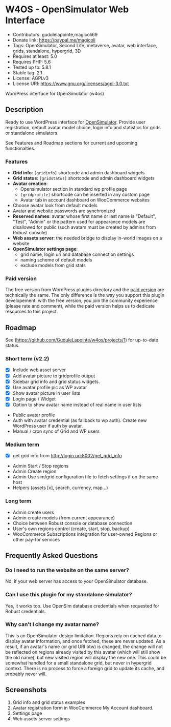# W4OS - OpenSimulator Web Interface
* Contributors: gudulelapointe,magicoli69
* Donate link: https://paypal.me/magicoli
* Tags: OpenSimulator, Second Life, metaverse, avatar, web interface, grids, standalone, hypergrid, 3D
* Requires at least: 5.0
* Requires PHP: 5.6
* Tested up to: 5.8.1
* Stable tag: 2.1
* License: AGPLv3
* License URI: https://www.gnu.org/licenses/agpl-3.0.txt

WordPress interface for OpenSimulator (w4os)

## Description

Ready to use WordPress interface for [OpenSimulator](http://opensimulator.org/). Provide user registration, default avatar model choice, login info and statistics for grids or standalone simulators.

See Features and Roadmap sections for current and upcoming functionalties.

### Features

- **Grid info**: `[gridinfo]` shortcode and admin dashboard widgets
- **Grid status**: `[gridstatus]` shortcode and admin dashboard widgets
- **Avatar creation**:
  - Opensimulator section in standard wp profile page
  - `[gridprofile]` shortcode can be inserted in any custom page
  - Avatar tab in account dashboard on WooCommerce websites
- Choose avatar look from default models
- Avatar and website passwords are synchronized
- **Reserved names**: avatar whose first name or last name is "Default", "Test", "Admin" or the pattern used for appearance models are disallowed for public (such avatars must be created by admins from Robust console)
- **Web assets server**: the needed bridge to display in-world images on a website
- **OpenSimulator settings page**:
  - grid name, login uri and database connection settings
  - naming scheme of default models
  - exclude models from grid stats

### Paid version

The free version from WordPress plugins directory and the [paid version](https://magiiic.com/wordpress/plugins/w4os/) are technically the same. The only difference is the way you support this plugin developement: with the free version, you join the community experience (please rate and comment), while the paid version helps us to dedicate resources to this project.

## Roadmap

See (https://github.com/GuduleLapointe/w4os/projects/1) for up-to-date status.

### Short term (v2.2)

- [x] Include web asset server
- [x] Add avatar picture to gridprofile output
- [x] Sidebar grid info and grid status widgets.
- [x] Use avatar profile pic as WP avatar
- [x] Show avatar picture in user lists
- [x] Login page / Widget
- [x] Option to show avatar name instead of real name in user lists
- Public avatar profile
- Auth with avatar credential (as fallback to wp auth).
  Create new WordPress user if auth by avatar.
- Manual / cron sync of Grid and WP users

### Medium term

- [x] get grid info from http://login.uri:8002/get_grid_info
- Admin Start / Stop regions
- Admin Create region
- Admin Use sim/grid configuration file to fetch settings if on the same host
- Helpers (assets [x], search, currency, map...)

### Long term

- Admin create users
- Admin create models (from current appearance)
- Choice between Robust console or database connection
- User's own regions control (create, start, stop, backup)
- WooCommerce Subscriptions integration for user-owned Regions or other pay-for services

## Frequently Asked Questions

### Do I need to run the website on the same server?

No, if your web server has access to your OpenSimulator database.

### Can I use this plugin for my standalone simulator?

Yes, it works too. Use OpenSim database credentials when requested for Robust credentials.

### Why can't I change my avatar name?

This is an OpenSimulator design limitation. Regions rely on cached data to display avatar information, and once fetched, these are never updated. As a result, if an avatar's name (or grid URI btw) is changed, the change will not be reflected on regions already visited by this avatar (which will still show the old name), but new visited region will display the new one. This could be somewhat handled for a small standalone grid, but never in hypergrid context. There is no process to force a foreign grid to update its cache, and probably never will.

## Screenshots

1. Grid info and grid status examples
2. Avatar registration form in WooCommerce My Account dashboard.
3. Settings page
4. Web assets server settings

